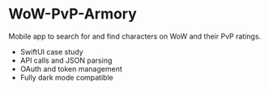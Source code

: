 # WoW-PvP-Armory
Mobile app to search for and find characters on WoW and their PvP ratings.

* SwiftUI case study
* API calls and JSON parsing 
* OAuth and token management
* Fully dark mode compatible
